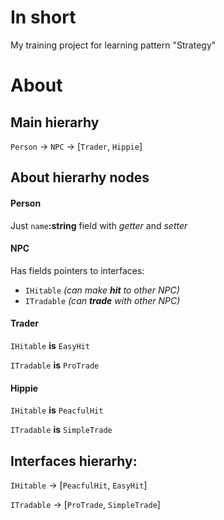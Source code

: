 # In short
My training project for learning pattern "Strategy"
# About
## Main hierarhy
`Person` -> `NPC` -> [`Trader`, `Hippie`]
## About hierarhy nodes
#### Person
Just  `name`__:string__ field with _getter_ and _setter_

#### NPC 
Has fields pointers to interfaces: 
- `IHitable` _(can make **hit** to other NPC)_ 
- `ITradable` _(can **trade** with other NPC)_

#### Trader
`IHitable` **is** `EasyHit`

`ITradable` **is** `ProTrade`

#### Hippie
`IHitable` **is** `PeacfulHit`

`ITradable` **is** `SimpleTrade`

## Interfaces hierarhy:
`IHitable` -> [`PeacfulHit`, `EasyHit`]

`ITradable` -> [`ProTrade`, `SimpleTrade`]



